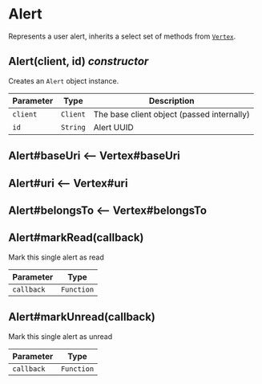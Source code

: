 # Alert

Represents a user alert, inherits a select set of methods
from [`Vertex`](Vertex.md).


## Alert(client, id) *constructor*

Creates an `Alert` object instance.

| Parameter | Type     | Description                                |
| --------- | -------- | ------------------------------------------ |
| `client`  | `Client` | The base client object (passed internally) |
| `id`      | `String` | Alert UUID                                 |


## Alert#baseUri <-- Vertex#baseUri
## Alert#uri <-- Vertex#uri
## Alert#belongsTo <-- Vertex#belongsTo


## Alert#markRead(callback)

Mark this single alert as read

| Parameter  | Type       |
| ---------- | ---------- |
| `callback` | `Function` |


## Alert#markUnread(callback)

Mark this single alert as unread

| Parameter  | Type       |
| ---------- | ---------- |
| `callback` | `Function` |
